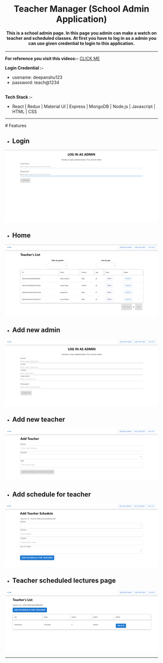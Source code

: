 <h1 align="center">Teacher Manager (School Admin Application)</h1>
<h4 align="center">This is a school admin page. In this page you admin can make a watch on teacher and scheduled classes. At first you have to log in as a admin you can use given credential to login to this application.</h4>

<hr/>

<p><strong>For reference you visit this videos:-</strong> <a href="https://drive.google.com/drive/folders/1PTASkKVn_9I3pf6jEXbss0gxEO46oxBE?usp=sharing">CLICK ME</a></p>
<strong>Login Credential :- </strong>
<br/>
<ul>
 <li>usename: deepanshu123</li>
 <li>password: teach@1234</li>
</ul>
<br/>
<strong>Tech Stack :- </strong>
<br/>
<ul>
 <li>React | Redux | Material UI | Express | MongoDB | Node.js | Javascript | HTML | CSS</li>
</ul>
<hr/>
 # Features

- ## Login

<img src="./images/login.png"/>
<br>

- ## Home

<img src="./images/home.png"/>
<br>

- ## Add new admin

<img src="./images/signup.png"/>
<br>

- ## Add new teacher

<img src="./images/teacher.png"/>
<br>

- ## Add schedule for teacher

<img src="./images/schedule.png"/>
<br>

- ## Teacher scheduled lectures page
<img src="./images/lecture.png"/>
<br>

<hr>
